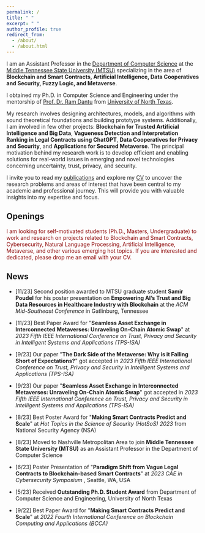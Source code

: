 ```yaml
---
permalink: /
title: " "
excerpt: " "
author_profile: true
redirect_from: 
  - /about/
  - /about.html
---
```


I am an Assistant Professor in the [Department of Computer Science](https://www.mtsu.edu/csc/) at the [Middle Tennessee State University (MTSU)](https://www.mtsu.edu/) specializing in the area of **Blockchain and Smart Contracts, Artificial Intelligence, Data Cooperatives and Security, Fuzzy Logic, and Metaverse**. 

I obtained my Ph.D. in Computer Science and Engineering under the mentorship of [Prof. Dr. Ram Dantu](https://computerscience.engineering.unt.edu/people/faculty/ram-dantu) from [University of North Texas](https://computerscience.engineering.unt.edu/). 

My research involves designing architectures, models, and algorithms with sound theoretical foundations and building prototype systems. Additionally, I am involved in few other projects: **Blockchain for Trusted Artificial Intelligence and Big Data**, **Vagueness Detection and Interpretation Ranking in Legal Contracts using ChatGPT**, **Data Cooperatives for Privacy and Security**, and **Applications for Secured Metaverse**. The principal motivation behind my research work is to develop efficient and enabling solutions for real-world issues in emerging and novel technologies concerning uncertainty, trust, privacy, and security.


I invite you to read my [publications](https://scholar.google.com/citations?hl=en&user=bhEKUskAAAAJ&view_op=list_works&sortby=pubdate) and explore my [CV](https://kritagya93.github.io/files/CV_Kritagya_Upadhyay.pdf) to uncover the research problems and areas of interest that have been central to my academic and professional journey. This will provide you with valuable insights into my expertise and focus.


## Openings
<font color="DarkRed"> I am looking for self-motivated students (Ph.D., Masters, Undergraduate) to work and research on projects related to Blockchain and Smart Contracts, Cybersecurity, Natural Language Processing, Artificial Intelligence, Metaverse, and other various emerging hot topics. If you are interested and dedicated, please drop me an email with your CV. </font>


## News
* [11/23] Second position awarded to MTSU graduate student **Samir Poudel** for his poster presentation on **Empowering AI’s Trust and Big Data Resources in Healthcare Industry with Blockchain** at the <i> ACM Mid-Southeast Conference </i> in Gatlinburg, Tennessee

* [11/23] Best Paper Award for "**Seamless Asset Exchange in Interconnected Metaverses: Unraveling On-Chain Atomic Swap**" at <i> 2023 Fifth IEEE International Conference on Trust, Privacy and Security in Intelligent Systems and Applications (TPS-ISA) </i>  

* [9/23] Our paper "**The Dark Side of the Metaverse: Why is it Falling Short of Expectations?**" got accepted in <i> 2023 Fifth IEEE International Conference on Trust, Privacy and Security in Intelligent Systems and Applications (TPS-ISA) </i> 

* [9/23] Our paper "**Seamless Asset Exchange in Interconnected Metaverses: Unraveling On-Chain Atomic Swap**" got accepted in <i> 2023 Fifth IEEE International Conference on Trust, Privacy and Security in Intelligent Systems and Applications (TPS-ISA) </i>

* [8/23] Best Poster Award for "**Making Smart Contracts Predict and Scale**" at <i> Hot Topics in the Science of Security (HotSoS) 2023 </i> from National Security Agency (NSA)

* [8/23] Moved to Nashville Metropolitan Area to join **Middle Tennessee State University (MTSU)** as an Assistant Professor in the Department of Computer Science

* [6/23] Poster Presentation of "**Paradigm Shift from Vague Legal Contracts to Blockchain-based Smart Contracts**" at <i> 2023 CAE in Cybersecurity Symposium </i>, Seattle, WA, USA

* [5/23] Received **Outstanding Ph.D. Student Award** from Department of Computer Science and Engineering, University of North Texas

* [9/22] Best Paper Award for "**Making Smart Contracts Predict and Scale**" at <i> 2022 Fourth International Conference on Blockchain Computing and Applications (BCCA) </i>  